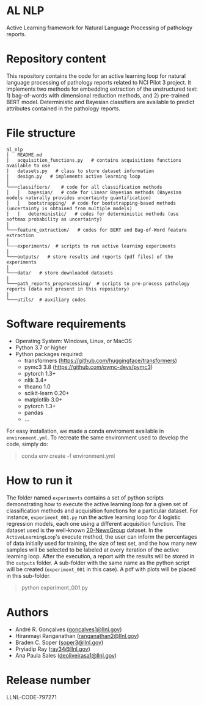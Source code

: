 # AL NLP
Active Learning framework for Natural Language Processing of pathology reports.

# Repository content

This repository contains the code for an active learning loop for natural language processing of pathology reports related to NCI Pilot 3 project. It implements two methods for embedding extraction of the unstructured text: 1) bag-of-words with dimensional reduction methods, and 2) pre-trained BERT model. Deterministic and Bayesian classifiers are available to predict attributes contained in the pathology reports.

# File structure

```
al_nlp
│   README.md  
|   acquisition_functions.py   # contains acquisitions functions available to use
|   datasets.py   # class to store dataset information
|   design.py   # implements active learning loop
│
└───classifiers/    # code for all classification methods
│   │   bayesian/   # code for Linear Bayesian methods (Bayesian models naturally provides uncertainty quantification)
│   │   bootstrapping/  # code for bootstrapping-based methods (uncertainty is obtained from multiple models)
|   |   deterministic/   # codes for deterministic methods (use softmax probability as uncertainty)
│   
└───feature_extraction/   # codes for BERT and Bag-of-Word feature extraction
│   
└───experiments/  # scripts to run active learning experiments
|
└───outputs/   # store results and reports (pdf files) of the experiments
|
└───data/   # store downloaded datasets
|
└───path_reports_preprocessing/  # scripts to pre-process pathology reports (data not present in this repository)
|
└───utils/  # auxiliary codes

```

# Software requirements
- Operating System: Windows, Linux, or MacOS
- Python 3.7 or higher
- Python packages required:
  - transformers (https://github.com/huggingface/transformers)
  - pymc3 3.8 (https://github.com/pymc-devs/pymc3)
  - pytorch 1.3+
  - nltk  3.4+
  - theano 1.0
  - scikit-learn 0.20+
  - matplotlib 3.0+
  - pytorch 1.3+
  - pandas 
  - ...

For easy installation, we made a conda enviroment available in `environment.yml`. To recreate the same environment used to develop the code, simply do:

> conda env create -f environment.yml

# How to run it
The folder named `experiments` contains a set of python scripts demonstrating how to execute the active learning loop for a given set of classification methods and acquisition functions for a particular dataset. For instance, `experiment_001.py` run the active learning loop for 4 logistic regression models, each one using a different acquisition function. The dataset used is the well-known [20-NewsGroup](https://scikit-learn.org/0.19/datasets/twenty_newsgroups.html) dataset. In the `ActiveLearningLoop`'s execute method, the user can inform the percentages of data initially used for training, the size of test set, and the how many new samples will be selected to be labeled at every iteration of the active learning loop. After the execution, a report with the results will be stored in the `outputs` folder. A sub-folder with the same name as the python script will be created (`experiment_001` in this case). A pdf with plots will be placed in this sub-folder.

> python experiment_001.py

# Authors

- André R. Gonçalves (goncalves1@llnl.gov)
- Hiranmayi Ranganathan (ranganathan2@llnl.gov)
- Braden C. Soper (soper3@llnl.gov)
- Pryiadip Ray (ray34@llnl.gov)
- Ana Paula Sales (deoliveirasa1@llnl.gov)

# Release number

LLNL-CODE-797271
